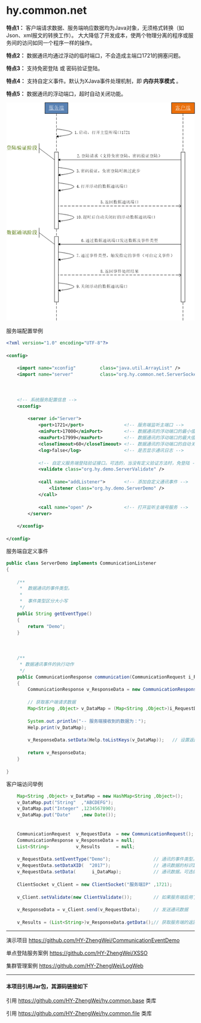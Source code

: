 # hy.common.net



  __特点1：__ 客户端请求数据、服务端响应数据均为Java对象，无须格式转换（如Json、xml报文的转换工作）。
  大大降低了开发成本，使两个物理分离的程序或服务间的访问如同一个程序一样的操作。
  
  __特点2：__ 数据通讯均通过浮动的临时端口，不会造成主端口1721的拥塞问题。
  
  __特点3：__ 支持免密登陆 或 密码验证登陆。
  
  __特点4：__ 支持自定义事件。默认为XJava事件处理机制，即 __内存共享模式__ 。
  
  __特点5：__ 数据通讯的浮动端口，超时自动关闭功能。
  
  
  
![image](images/StockServer.png)



服务端配置举例
```xml
<?xml version="1.0" encoding="UTF-8"?>

<config>

	<import name="xconfig"         class="java.util.ArrayList" />
	<import name="server"          class="org.hy.common.net.ServerSocket" />
	
	
	
	<!-- 系统服务配置信息 -->
	<xconfig>
	
		<server id="Server">
			<port>1721</port>               <!-- 服务端监听主端口 -->
			<minPort>17000</minPort>        <!-- 数据通讯的浮动端口的最小值 -->
			<maxPort>17999</maxPort>        <!-- 数据通讯的浮动端口的最大值 -->
			<closeTimeout>60</closeTimeout> <!-- 数据通讯的浮动端口的自动关闭超时时长（单位：秒） -->
			<log>false</log>                <!-- 是否显示通讯日志 -->
			
			<!-- 自定义服务端登陆验证接口。可选的，当没有定义验证方法时，免登陆 -->
			<validate class="org.hy.demo.ServerValidate" />
			
			<call name="addListener">       <!-- 添加自定义通讯事件 -->
				<listener class="org.hy.demo.ServerDemo" />
			</call>
			
			<call name="open" />            <!-- 打开监听主端号服务 -->
		</server>
		
	</xconfig>
	
</config>
```



服务端自定义事件
```java
public class ServerDemo implements CommunicationListener
{
    
    /**
     *  数据通讯的事件类型。
     *  
     *  事件类型区分大小写
     */
    public String getEventType()
    {
        return "Demo";
    }
    
    
    
    /**
     * 数据通讯事件的执行动作
     */
    public CommunicationResponse communication(CommunicationRequest i_RequestData)
    {
        CommunicationResponse v_ResponseData = new CommunicationResponse();
        
        // 获取客户端请求数据
        Map<String ,Object> v_DataMap = (Map<String ,Object>)i_RequestData.getData();
        
        System.out.println("-- 服务端接收到的数据为：");
        Help.print(v_DataMap);
        
        v_ResponseData.setData(Help.toListKeys(v_DataMap));   // 设置返回结果
        
        return v_ResponseData;
    }
    
}
```



客户端访问举例
```java
    Map<String ,Object> v_DataMap = new HashMap<String ,Object>();
    v_DataMap.put("String"  ,"ABCDEFG");
    v_DataMap.put("Integer" ,1234567890);
    v_DataMap.put("Date"    ,new Date());

    
    CommunicationRequest  v_RequestData  = new CommunicationRequest();
    CommunicationResponse v_ResponseData = null;
    List<String>          v_Results      = null;
    
    v_RequestData.setEventType("Demo");                // 通讯的事件类型。如果没有设置此属性，默认为XJava事件类型
    v_RequestData.setDataXID(  "2017");                // 通讯数据的标识ID。可选的，按具体业务而定
    v_RequestData.setData(      i_DataMap);            // 通讯数据。可选的，按具体业务而定。可为任何Java类型，须实现 java.io.Serializable 接口
	
    ClientSocket v_Client = new ClientSocket("服务端IP" ,1721);
	
    v_Client.setValidate(new ClientValidate());        // 如果服务端启用了登陆验证，则客户端要提供用户名及密码
	
    v_ResponseData = v_Client.send(v_RequestData);     // 发送通讯数据
	
    v_Results = (List<String>)v_ResponseData.getData();// 获取服务端的返回结果。可为任何Java类型，只须实现 java.io.Serializable 接口即可
```



---
演示项目 https://github.com/HY-ZhengWei/CommunicationEventDemo

单点登陆服务案例 https://github.com/HY-ZhengWei/XSSO

集群管理案例 https://github.com/HY-ZhengWei/LogWeb



---
#### 本项目引用Jar包，其源码链接如下
引用 https://github.com/HY-ZhengWei/hy.common.base 类库

引用 https://github.com/HY-ZhengWei/hy.common.file 类库